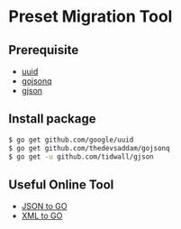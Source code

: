 # Preset Migration Tool

## Prerequisite

* [uuid](https://github.com/google/uuid)
* [gojsonq](https://github.com/thedevsaddam/gojsonq)
* [gjson](https://github.com/tidwall/gjson)

## Install package

``` bash
$ go get github.com/google/uuid
$ go get github.com/thedevsaddam/gojsonq
$ go get -u github.com/tidwall/gjson
```

## Useful Online Tool

* [JSON to GO](https://mholt.github.io/json-to-go/)
* [XML to GO](https://www.onlinetool.io/xmltogo/)
